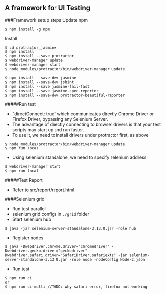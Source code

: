 A framework for UI Testing
---------------

###Framework setup steps
Update npm

    $ npm install -g npm

Install

    $ cd protractor_jasmine
    $ npm install
    $ npm install --save protractor
    $ webdriver-manager update
    $ webdriver-manager start
    $ node_modules/protractor/bin/webdriver-manager update

    $ npm install --save-dev jasmine
    $ npm install --save-dev jshint
    $ npm install --save jasmine-fail-fast
    $ npm install --save jasmine-spec-reporter
    $ npm install --save-dev protractor-beautiful-reporter


#####Run test

* "directConnect: true" which communicates directly Chrome Driver or Firefox Driver, bypassing any Selenium Server. 
* The advantage of directly connecting to browser drivers is that your test scripts may start up and run faster.
* To use it, we need to install drivers under protractor first, as above
```
$ node_modules/protractor/bin/webdriver-manager update
$ npm run local
```
* Using selenium standalone, we need to specify selenium address
```
$ webdriver-manager start
$ npm run local
```
#####Test Report
* Refer to src/report/report.html

####Selenium grid
* Run test parallel
* selenium grid configs in `./grid` folder
* Start selenium hub
```
$ java -jar selenium-server-standalone-3.13.0.jar -role hub  
```
* Register nodes
```
$ java -Dwebdriver.chrome.driver="chromedriver" -Dwebdriver.gecko.driver="geckodriver" -Dwebdriver.safari.driver="SafariDriver.safariextz" -jar selenium-server-standalone-3.13.0.jar -role node -nodeConfig Node-2.json
```
* Run test
```
$ npm run ci
or
$ npm run ci-multi //TODO: why safari error, firefox not working
```
